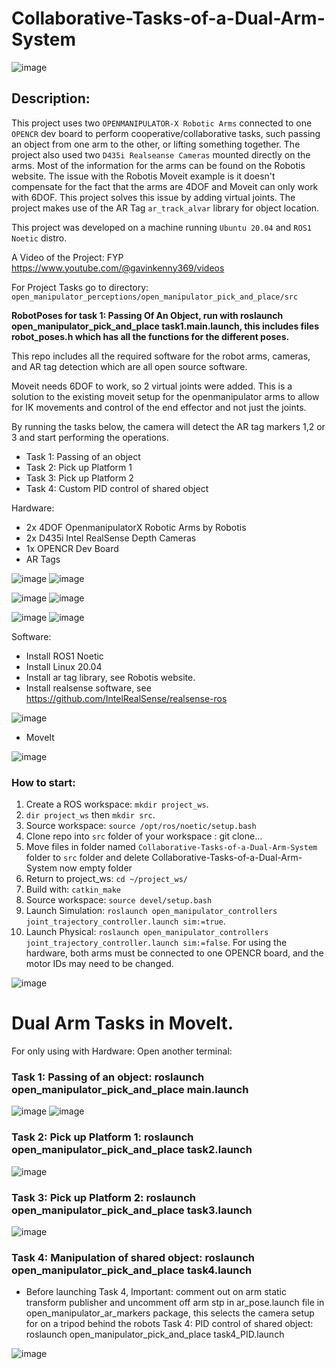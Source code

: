 


# Collaborative-Tasks-of-a-Dual-Arm-System

![image](https://github.com/user-attachments/assets/41da1b03-dea8-4a8d-88dc-6535d0d70ffd)

## Description: 
This project uses two `OPENMANIPULATOR-X Robotic Arms` connected to one `OPENCR` dev board to perform cooperative/collaborative tasks, such passing an object from one arm to the other,
or lifting something together. The project also used two `D435i Realseanse Cameras` mounted directly on the arms. Most of the information for the arms can be found on the Robotis website.
The issue with the Robotis Moveit example is it doesn't compensate for the fact that the arms are 4DOF and Moveit can only work with 6DOF. This project solves this issue by adding virtual joints.
The project makes use of the AR Tag `ar_track_alvar` library for object location.

This project was developed on a machine running `Ubuntu 20.04` and `ROS1 Noetic` distro.

A Video of the Project: FYP https://www.youtube.com/@gavinkenny369/videos

For Project Tasks go to directory: `open_manipulator_perceptions/open_manipulator_pick_and_place/src`

**RobotPoses for task 1: Passing Of An Object, run with roslaunch open_manipulator_pick_and_place task1.main.launch,
this includes files robot_poses.h which has all the functions for the different poses.**


This repo includes all the required software for the robot arms, cameras, and AR tag detection which are all open source software.

Moveit needs 6DOF to work, so 2 virtual joints were added. 
This is a solution to the existing moveit setup for the openmanipulator 
arms to allow for IK movements and control of the end effector and not just the joints.

By running the tasks below, the camera will detect the AR tag markers 1,2 or 3 and start performing the operations.
- Task 1: Passing of an object
- Task 2: Pick up Platform 1
- Task 3: Pick up Platform 2
- Task 4: Custom PID control of shared object

Hardware:
- 2x 4DOF OpenmanipulatorX Robotic Arms by Robotis
- 2x D435i Intel RealSense Depth Cameras
- 1x OPENCR Dev Board
- AR Tags




![image](https://github.com/user-attachments/assets/2ae44f37-f5f1-4ce8-a8e8-e822f5877429)
![image](https://github.com/user-attachments/assets/3ec9e5e6-36ee-4b0e-ba46-477125611656)


![image](https://github.com/user-attachments/assets/9bb4574b-55c6-4fec-8d01-7638aa418193)
![image](https://github.com/user-attachments/assets/88248111-5042-46fb-a5d0-0240c39dfafa)


![image](https://github.com/user-attachments/assets/ef20e3ba-181a-4b75-be30-f5dba8a70092)
![image](https://github.com/user-attachments/assets/4062eefb-2f29-4b98-aaa1-50f128a2e4c5)


Software:
- Install ROS1 Noetic
- Install Linux 20.04
- Install ar tag library, see Robotis website.
- Install realsense software, see https://github.com/IntelRealSense/realsense-ros
  
![image](https://github.com/user-attachments/assets/419bcf2c-86fa-4579-8556-5bb3b565bf9b)

- MoveIt
  


![image](https://github.com/user-attachments/assets/bf5ced25-75cd-4f7e-bf5e-8c754dbaf8c8)

### How to start:

1. Create a ROS workspace: `mkdir project_ws`.
2. `dir project_ws` then `mkdir src`.
3. Source workspace: `source /opt/ros/noetic/setup.bash`
4. Clone repo into `src` folder of your workspace : git clone...
5. Move files in folder named `Collaborative-Tasks-of-a-Dual-Arm-System` folder to `src` folder and delete Collaborative-Tasks-of-a-Dual-Arm-System now empty folder
6. Return to project_ws: `cd ~/project_ws/`
7. Build with: `catkin_make`
8. Source workspace: `source devel/setup.bash`
9. Launch Simulation: `roslaunch open_manipulator_controllers joint_trajectory_controller.launch sim:=true`.
10. Launch Physical: `roslaunch open_manipulator_controllers joint_trajectory_controller.launch sim:=false`.
For using the hardware, both arms must be connected to one OPENCR board, and the motor IDs may need to be changed.


![image](https://github.com/user-attachments/assets/6daf9373-3b00-4b50-93c3-1d6c6d57e604)

# Dual Arm Tasks in MoveIt.
For only using with Hardware:
Open another terminal:

### Task 1: Passing of an object: roslaunch open_manipulator_pick_and_place main.launch

![image](https://github.com/gavnk/Collaborative-Tasks-of-a-Dual-Arm-System/assets/50642905/bcb84544-4ecf-4d5d-9e43-0100308c13bf)
![image](https://github.com/gavnk/Collaborative-Tasks-of-a-Dual-Arm-System/assets/50642905/2d4fb88e-eea5-4db6-9fb7-8665143b945f)

### Task 2: Pick up Platform 1: roslaunch open_manipulator_pick_and_place task2.launch

![image](https://github.com/gavnk/Collaborative-Tasks-of-a-Dual-Arm-System/assets/50642905/6748565a-2223-40a8-bcc3-ae9d9ecfc52b)

### Task 3: Pick up Platform 2: roslaunch open_manipulator_pick_and_place task3.launch

![image](https://github.com/gavnk/Collaborative-Tasks-of-a-Dual-Arm-System/assets/50642905/cbc746ed-c5ad-4d77-bbe0-d47299beb024)

### Task 4: Manipulation of shared object: roslaunch open_manipulator_pick_and_place task4.launch
* Before launching Task 4, Important: comment out on arm static transform publisher and uncomment off arm stp in ar_pose.launch file in open_manipulator_ar_markers package, this selects the camera setup for on a tripod behind the robots
Task 4: PID control of shared object: roslaunch open_manipulator_pick_and_place task4_PID.launch

![image](https://github.com/gavnk/Collaborative-Tasks-of-a-Dual-Arm-System/assets/50642905/2da7e90a-fea0-4217-975d-53ffeb9f9855)
